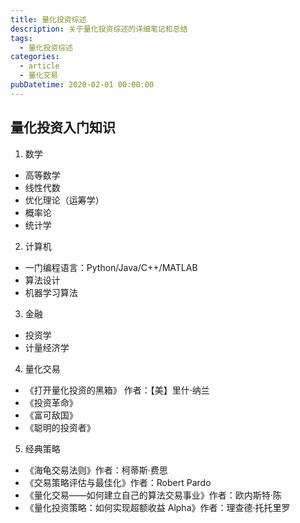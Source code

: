 ```yaml
---
title: 量化投资综述
description: 关于量化投资综述的详细笔记和总结
tags:
  - 量化投资综述
categories:
  - article
  - 量化交易
pubDatetime: 2020-02-01 00:00:00
---
```


## 量化投资入门知识

1. 数学

- 高等数学
- 线性代数
- 优化理论（运筹学）
- 概率论
- 统计学

2. 计算机

- 一门编程语言：Python/Java/C++/MATLAB
- 算法设计
- 机器学习算法

3. 金融

- 投资学
- 计量经济学

4. 量化交易

- 《打开量化投资的黑箱》 作者：【美】里什·纳兰
- 《投资革命》
- 《富可敌国》
- 《聪明的投资者》

5. 经典策略

- 《海龟交易法则》作者：柯蒂斯·费思
- 《交易策略评估与最佳化》作者：Robert Pardo
- 《量化交易——如何建立自己的算法交易事业》作者：欧内斯特·陈
- 《量化投资策略：如何实现超额收益 Alpha》作者：理查德·托托里罗
